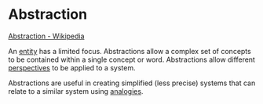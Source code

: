 # Abstraction

[Abstraction - Wikipedia](https://en.wikipedia.org/wiki/Abstraction)

An [entity](./entity.md) has a limited focus. Abstractions allow a complex set of concepts to be contained within a single concept or word. Abstractions allow different [perspectives](./perspective.md) to be applied to a system.

Abstractions are useful in creating simplified (less precise) systems that can relate to a similar system using [analogies](./analogy.md).
